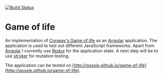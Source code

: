 [![Build Status](https://travis-ci.org/gossie/game-of-life.svg?branch=master)](https://travis-ci.org/gossie/game-of-life)

# Game of life

An implementation of [Conway's Game of life](https://en.wikipedia.org/wiki/Conway%27s_Game_of_Life) as an [Angular](https://angular.io/) application.
The application is used to test out different JavaScript frameworks. Apart from [Angular](https://angular.io/) I currently use [Redux](https://redux.js.org/) for the application state. A next step will be to use [stryker](https://stryker-mutator.io/) for mutation testing.

The application can be tested on [http://gossie.github.io/game-of-life](http://gossie.github.io/game-of-life).
